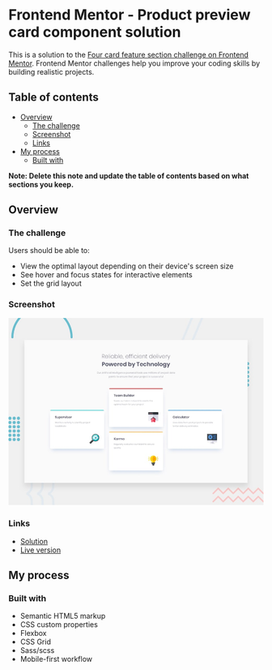 # Frontend Mentor - Product preview card component solution

This is a solution to the [Four card feature section challenge on Frontend Mentor](https://www.frontendmentor.io/challenges/four-card-feature-section-weK1eFYK). Frontend Mentor challenges help you improve your coding skills by building realistic projects.

## Table of contents

- [Overview](#overview)
  - [The challenge](#the-challenge)
  - [Screenshot](#screenshot)
  - [Links](#links)
- [My process](#my-process)
  - [Built with](#built-with)

**Note: Delete this note and update the table of contents based on what sections you keep.**

## Overview

### The challenge

Users should be able to:

- View the optimal layout depending on their device's screen size
- See hover and focus states for interactive elements
- Set the grid layout

### Screenshot

![screenshot of my solution](./design/desktop-preview.jpg)

### Links

- [Solution](https://github.com/mahdipratama/four-card-feature-section-master)
- [Live version](https://earnest-duckanoo-81b225.netlify.app/)

## My process

### Built with

- Semantic HTML5 markup
- CSS custom properties
- Flexbox
- CSS Grid
- Sass/scss
- Mobile-first workflow
